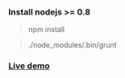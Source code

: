 ### Install nodejs >= 0.8

> npm install

> ./node_modules/.bin/grunt

### [Live demo](lexich.github.com/bootstrap-form-builder/)
